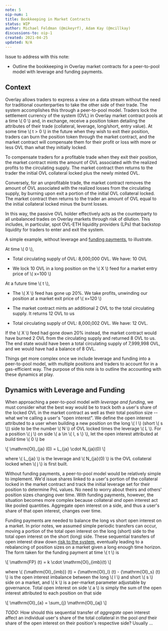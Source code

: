 ```yaml
---
note: 5
oip-num: 1
title: Bookkeeping in Market Contracts
status: WIP
author: Michael Feldman (@mikeyrf), Adam Kay (@mcillkay)
discussions-to: oip-1
created: 2021-04-25
updated: N/A
---
```


Issue to address with this note:

- Outline the bookkeeping in Overlay market contracts for a peer-to-pool model with leverage and funding payments.


## Context

Overlay allows traders to express a view on a data stream without the need for traditional counterparties to take the other side of their trade. The system accomplishes this through a peer-to-pool model. Traders lock the settlement currency of the system (OVL) in Overlay market contract pools at a time \\( 0 \\) and, in exchange, receive a position token detailing the attributes of their trade (collateral, leverage, long/short, entry value). At some time \\( t > 0 \\) in the future when they wish to exit their position, traders can burn the position token through the market contract, and the market contract will compensate them for their profit or loss with more or less OVL than what they initially locked.

To compensate traders for a profitable trade when they exit their position, the market contract mints the amount of OVL associated with the realized profits to the circulating supply. The market contract then returns to the trader the initial OVL collateral locked plus the newly minted OVL.

Conversely, for an unprofitable trade, the market contract removes the amount of OVL associated with the realized losses from the circulating supply, by burning upon exit a portion of the initial OVL collateral locked. The market contract then returns to the trader an amount of OVL equal to the initial collateral locked minus the burnt losses.

In this way, the passive OVL holder effectively acts as the counterparty to all unbalanced trades on Overlay markets through risk of dilution. This includes, in particular, spot OVL-ETH liquidity providers (LPs) that backstop liquidity for traders to enter and exit the system.

A simple example, without leverage and [funding payments](note-1), to illustrate.

At time \\( 0 \\),

- Total circulating supply of OVL: 8,000,000 OVL. We have: 10 OVL

- We lock 10 OVL in a long position on the \\( X \\) feed for a market entry price of \\( x=100 \\)

At a future time \\( t \\),

- The \\( X \\) feed has gone up 20%. We take profits, unwinding our position at a market exit price of \\( x=120 \\)

- The market contract mints an additional 2 OVL to the total circulating supply. It returns 12 OVL to us

- Total circulating supply of OVL: 8,000,002 OVL. We have: 12 OVL.

If the \\( X \\) feed had gone down 20% instead, the market contract would have burned 2 OVL from the circulating supply and returned 8 OVL to us. The end state would have been a total circulating supply of 7,999,998 OVL, and we would have had a balance of 8 OVL.

Things get more complex once we include leverage and funding into a peer-to-pool model, with multiple positions and traders to account for in a gas-efficient way. The purpose of this note is to outline the accounting with these dynamics at play.


## Dynamics with Leverage and Funding

When approaching a peer-to-pool model *with leverage and funding*, we must consider what the best way would be to track both a user's share of the locked OVL in the market contract as well as their total position size -- what we're calling a user's "open interest". We define the open interest attributed to a user when building a new position on the long \\( l \\) (short \\( s \\)) side to be the number \\( N \\) of OVL locked times the leverage \\( L \\). For a position \\( j \\) on side \\( a \in \\{ l, s \\} \\), let the open interest attributed at build time \\( 0 \\) be

\\[ \mathrm{OI}\_{ja} (0) = L_{ja} \cdot N_{ja}(0) \\]

where \\( L_{ja} \\) is the leverage and \\( N_{ja}(0) \\) is the OVL collateral locked when \\( j \\) is first built.

Without funding payments, a peer-to-pool model would be relatively simple to implement. We'd issue shares linked to a user's portion of the collateral locked in the market contract and track the initial leverage set for their position to determine PnL values. No need to worry about theirs and others' position sizes changing over time. With funding payments, however, the situation becomes more complex because collateral *and* open interest act like pooled quantities. Aggregate open interest on a side, and thus a user's share of that open interest, changes over time.

Funding payments are needed to balance the long vs short open interest on a market. In prior notes, we assumed simple periodic transfers can occur, moving a portion of the total open interest on the long (short) side to the total open interest on the short (long) side. These sequential transfers of open interest draw down [risk to the system](note-4), eventually leading to a rebalancing of position sizes on a market given a long enough time horizon. The form taken for the funding payment at time \\( t \\) is

\\[ \mathrm{FP} (t) = k \cdot \mathrm{OI}\_{imb}(t) \\]

where \\( {\mathrm{OI}\_{imb}} (t) = {\mathrm{OI}_l} (t) - {\mathrm{OI}_s} (t) \\) is the open interest imbalance between the long \\( l \\) and short \\( s \\) side on a market, and \\( k \\) is a per-market parameter adjustable by governance. Total open interest on side \\( a \\) is simply the sum of the open interest attributed to each position on that side

\\[ \mathrm{OI}\_{a} = \sum_{j} \mathrm{OI}\_{aj} \\]

*TODO:* How should this sequential transfer of *aggregate* open interest affect an individual user's share of the total collateral in the pool *and* their share of the open interest on their position's respective side? Usually ...
